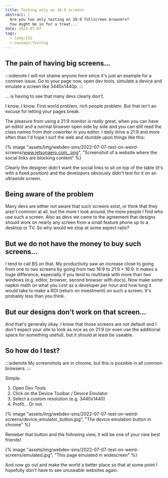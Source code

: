 ```yaml
---
title: Testing only on 16:9 screens
abstract: |
  Are you too only testing on 16:9 fullscreen browsers?
  You might be in for a treat...
date: 2022-07-07
tags:
  - lang:CSS
  - concept:Testing
---
```


## The pain of having big screens...

:::sidenote
I will not shame anyone here since it's just an example for a commen issue.
Go to your page now, open dev tools, simulate a device and emulate a screen like 3440x1440p.
:::

... is having to see that many devs clearly don't.

I know, I know. First world problem, rich people problem. But that isn't an excuse for letting your pages break.

The pleasure from using a 21:9 monitor is really great, when you can have an editor and a normal browser open side by side and you can still read the class names from _that_ coworker in you editor.
I daily drive a 21:9 and more often than I'd hope I surf the web and stumble upon things like this:

{% image "assets/img/webdev-sins/2022-07-07-test-on-weird-screens/www.jetsonaero.com_.png", "Screenshot of a website where the social links are blocking content" %}

Clearly the designer didn't want the social links to sit on top of the table (it's with a fixed position) and the developers obviously didn't test for it on an ultrawide screen.

## Being aware of the problem

Many devs are either not aware that such screens exist, or think that they aren't common at all, but the more I look around, the more people I find who use such a screen.
Also as devs we came to the agreement that designs should work on nearly any screen from a small feature phone up to a desktop or TV. So why would we stop at some aspect ratio?

## But we do not have the money to buy such screens...

I tend to call BS on that. My productivity saw an increase close to going from one to two screens by going from two 16:9 to 21:9 + 16:9. It makes a huge difference, especially if you tend to multitask with more than two windows (e.g. editor, browser, second browser with docs).
Now make some napkin math on what you cost as a developer per hour and how long it would take to make a ROI (return on investment) on such a screen. It's probably less than you think.

## But our designs don't work on that screen...

And that's generally okay. I know that those screens are not default and I don't expect your site to look as nice as on 21:9 (or even use the additional space for something useful), but it should at least be useable.

## So how do I test?


:::sidenote
My screenshots are in chrome, but this is possible in all common browsers.
:::

Simple:

1. Open Dev Tools
2. Click on the Device Toolbar / Device Emulator
3. Select a custom resolution (e.g. 3440x1440)
4. Profit... Or not.

{% image "assets/img/webdev-sins/2022-07-07-test-on-weird-screens/device_emulator_button.jpg", "The device emulation button in chrome" %}

Remeber that button and the following view, it will be one of your new best friends!

{% image "assets/img/webdev-sins/2022-07-07-test-on-weird-screens/emulated.jpg", "This page emulated in widescreen" %}

And now go out and make the world a better place so that at some point I hopefully don't have to see unuseable websites again.
